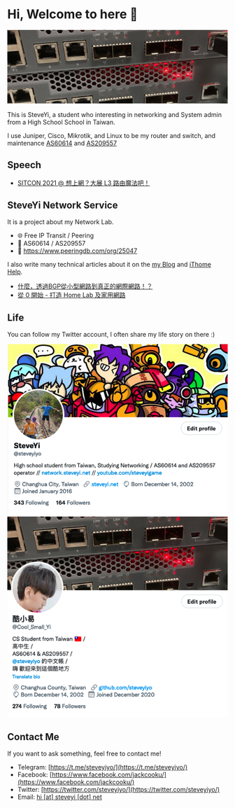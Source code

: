 # Hi, Welcome to here 👋

![](/images/banner.png)

This is SteveYi, a student who interesting in networking and System admin from a High School School in Taiwan.

I use Juniper, Cisco, Mikrotik, and Linux to be my router and switch, and maintenance [AS60614](https://peering.net/asn/60614/) and [AS209557](https://peering.net/asn/209557/)

## Speech

- [SITCON 2021 @ 想上網？大展 L3 路由魔法吧！](https://sitcon.org/2021/agenda/5860c3e8-a7a6-4c7b-afee-7797e777725e)

## SteveYi Network Service

It is a project about my Network Lab.

- 🌐 Free IP Transit / Peering
- 🌱 AS60614 / AS209557
- 👼 https://www.peeringdb.com/org/25047

I also write many technical articles about it on the [my Blog](https://blog.steveyi.net/) and [iThome Help](https://ithelp.ithome.com.tw/).

- [什麼，透過BGP從小型網路到真正的網際網路！？](https://ithelp.ithome.com.tw/users/20119484/ironman/3438)
- [從 0 開始 - 打造 Home Lab 及家用網路](https://ithelp.ithome.com.tw/users/20119484/ironman/4206)

## Life

You can follow my Twitter account, I often share my life story on there :)

[![](/images/twitter-01.png)](https://twitter.com/steveyiyo)
[![](/images/twitter-02.png)](https://twitter.com/Cool_Small_Yi)

## Contact Me

If you want to ask something, feel free to contact me!

- Telegram: [https://t.me/steveyiyo/](https://t.me/steveyiyo/)
- Facebook: [https://www.facebook.com/jackcooku/](https://www.facebook.com/jackcooku/)
- Twitter: [https://twitter.com/steveyiyo/](https://twitter.com/steveyiyo/)
- Email: [hi [at] steveyi [dot] net](mailto:hi@steveyi.net)
